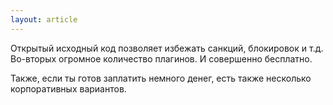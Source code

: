 ```yaml
---
layout: article
---
```

Открытый исходный код позволяет избежать санкций, блокировок и т.д. Во-вторых огромное количество плагинов. И совершенно бесплатно.

Также, если ты готов заплатить немного денег, есть также несколько корпоративных вариантов.
